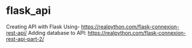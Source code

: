 # flask_api
Creating API with Flask
Using- https://realpython.com/flask-connexion-rest-api/ 
Adding database to API: https://realpython.com/flask-connexion-rest-api-part-2/ 